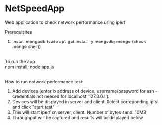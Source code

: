 # NetSpeedApp
Web application to check network performance using iperf

Prerequisites <br />
1) Install mongodb (sudo apt-get install -y mongodb; mongo (check mongo shell)) <br /><br />


To run the app <br />
npm install; node app.js <br /><br />

How to run network performance test: <br />
1) Add devices (enter ip address of device, username/password for ssh - credentials not needed for localhost '127.0.0.1'). <br />
2) Devices will be displayed in server and client. Select correponding ip's and click "start test" <br />
3) This will start iperf on server, client. Number of bytes send: 10MB <br />
4) Throughput will be captured and results will be displayed below
